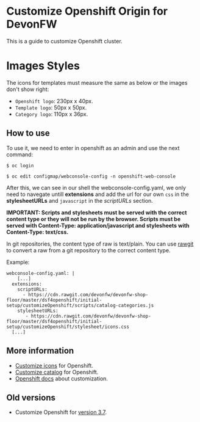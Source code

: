 # Customize Openshift Origin for DevonFW

This is a guide to customize Openshift cluster.

# Images Styles
The icons for templates must measure the same as below or the images don't show right:

- `Openshift logo`: 230px x 40px.
- `Template logo`: 50px x 50px.
- `Category logo`: 110px x 36px.

## How to use

To use it, we need to enter in openshift as an admin and use the next command:

```
$ oc login

$ oc edit configmap/webconsole-config -n openshift-web-console
```

After this, we can see in our shell the webconsole-config.yaml, we only need to navegate untill **extensions** and add the url for our own `css` in the **stylesheetURLs** and `javascript` in the *scriptURLs* section.

**IMPORTANT: Scripts and stylesheets must be served with the correct content type or they will not be run by the browser. Scripts must be served with Content-Type: application/javascript and stylesheets with Content-Type: text/css.**

In git repositories, the content type of raw is text/plain. You can use [rawgit](https://rawgit.com/) to convert a raw from a git repository to the correct content type.

Example:

```
webconsole-config.yaml: |
	[...]
  extensions:
    scriptURLs:
      - https://cdn.rawgit.com/devonfw/devonfw-shop-floor/master/dsf4openshift/initial-setup/customizeOpenshift/scripts/catalog-categories.js
    stylesheetURLs:
	   - https://cdn.rawgit.com/devonfw/devonfw-shop-floor/master/dsf4openshift/initial-setup/customizeOpenshift/stylesheet/icons.css
  [...]
```

## More information

* [Customize icons](https://github.com/devonfw/devonfw-shop-floor/wiki/devonfw-shop-floor-4-openshift-customize-icons) for Openshift.
* [Customize catalog](https://github.com/devonfw/devonfw-shop-floor/wiki/devonfw-shop-floor-4-openshift-customize-catalog) for Openshift.
* [Openshift docs](https://docs.openshift.com/container-platform/latest/install_config/web_console_customization.html#loading-custom-scripts-and-stylesheets) about customization.

## Old versions
* Customize Openshift for [version 3.7](https://docs.openshift.com/container-platform/3.9/install_config/web_console_customization.html#loading-custom-scripts-and-stylesheets).